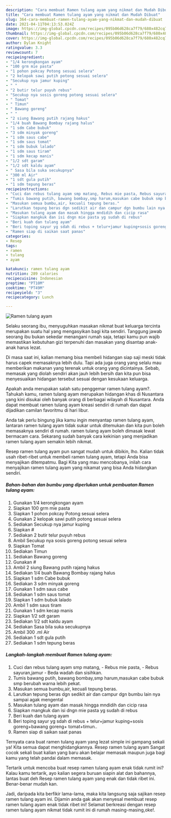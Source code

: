```yaml
---
description: "Cara membuat Ramen tulang ayam yang nikmat dan Mudah Dibuat"
title: "Cara membuat Ramen tulang ayam yang nikmat dan Mudah Dibuat"
slug: 364-cara-membuat-ramen-tulang-ayam-yang-nikmat-dan-mudah-dibuat
date: 2021-04-11T04:13:53.024Z
image: https://img-global.cpcdn.com/recipes/095b06d628ca7f79/680x482cq70/ramen-tulang-ayam-foto-resep-utama.jpg
thumbnail: https://img-global.cpcdn.com/recipes/095b06d628ca7f79/680x482cq70/ramen-tulang-ayam-foto-resep-utama.jpg
cover: https://img-global.cpcdn.com/recipes/095b06d628ca7f79/680x482cq70/ramen-tulang-ayam-foto-resep-utama.jpg
author: Dylan Knight
ratingvalue: 3.3
reviewcount: 7
recipeingredient:
- "1/4 kerongkongan ayam"
- "100 grm mie pasta"
- "1 pohon pokcay Potong sesuai selera"
- "2 kelopak sawi putih potong sesuai selera"
- "Secukup nya jamur kuping"
- " "
- "2 butir telur puyuh rebus"
- "Secukup nya sosis goreng potong sesuai selera"
- " Tomat"
- " Timun"
- " Bawang goreng"
- " "
- "2 siung Bawang putih rajang hakus"
- "1/4 buah Bawang Bombay rajang halus"
- "1 sdm Cabe bubuk"
- "3 sdm minyak goreng"
- "1 sdm saus cabe"
- "1 sdm saus tomat"
- "1 sdm bubuk lalado"
- "1 sdm saus tiram"
- "1 sdm kecap manis"
- "1/2 sdt garam"
- "1/2 sdt kaldu ayam"
- " Sasa bila suka secukupnya"
- "300 ml Air"
- "1 sdt gula putih"
- "1 sdm tepung beras"
recipeinstructions:
- "Cuci dan rebus tulang ayam smp matang, Rebus mie pasta, Rebus sayuran,jamur Beda wadah dan sisihkan."
- "Tumis bawang putih, bawang bombay,smp harum,masukan cabe bubuk smp berubah warna lebih pekat."
- "Masukan semua bumbu,air, kecuali tepung beras."
- "Larutkan tepung beras dgn sedikit air dan campur dgn bumbu lain nya sampai agak mengental"
- "Masukan tulang ayam dan masak hingga mndidih dan cicip rasa"
- "Siapkan mangkuk dan isi dngn mie pasta yg sudah di rebus"
- "Beri kuah dan tulang ayam"
- "Beri toping sayur yg sdah di rebus + telur+jamur kuping+sosis goreng+bawang goreng+ tomat+timun.."
- "Ramen siap di saikan saat panas"
categories:
- Resep
tags:
- ramen
- tulang
- ayam

katakunci: ramen tulang ayam 
nutrition: 289 calories
recipecuisine: Indonesian
preptime: "PT10M"
cooktime: "PT49M"
recipeyield: "3"
recipecategory: Lunch

---
```



![Ramen tulang ayam](https://img-global.cpcdn.com/recipes/095b06d628ca7f79/680x482cq70/ramen-tulang-ayam-foto-resep-utama.jpg)

Selaku seorang ibu, menyuguhkan masakan nikmat buat keluarga tercinta merupakan suatu hal yang mengasyikan bagi kita sendiri. Tanggung jawab seorang ibu bukan sekedar menangani rumah saja, tetapi kamu pun wajib memastikan kebutuhan gizi terpenuhi dan masakan yang disantap anak-anak harus lezat.

Di masa  saat ini, kalian memang bisa membeli hidangan siap saji meski tidak harus capek memasaknya lebih dulu. Tapi ada juga orang yang selalu mau memberikan makanan yang terenak untuk orang yang dicintainya. Sebab, memasak yang diolah sendiri akan jauh lebih bersih dan kita pun bisa menyesuaikan hidangan tersebut sesuai dengan kesukaan keluarga. 



Apakah anda merupakan salah satu penggemar ramen tulang ayam?. Tahukah kamu, ramen tulang ayam merupakan hidangan khas di Nusantara yang kini disukai oleh banyak orang di berbagai wilayah di Nusantara. Anda dapat membuat ramen tulang ayam kreasi sendiri di rumah dan dapat dijadikan camilan favoritmu di hari libur.

Anda tak perlu bingung jika kamu ingin menyantap ramen tulang ayam, lantaran ramen tulang ayam tidak sukar untuk ditemukan dan kita pun boleh memasaknya sendiri di rumah. ramen tulang ayam boleh dimasak lewat bermacam cara. Sekarang sudah banyak cara kekinian yang menjadikan ramen tulang ayam semakin lebih nikmat.

Resep ramen tulang ayam pun sangat mudah untuk dibikin, lho. Kalian tidak usah ribet-ribet untuk membeli ramen tulang ayam, tetapi Anda bisa menyajikan ditempatmu. Bagi Kita yang mau mencobanya, inilah cara menyajikan ramen tulang ayam yang nikamat yang bisa Anda hidangkan sendiri.

<!--inarticleads1-->

##### Bahan-bahan dan bumbu yang diperlukan untuk pembuatan Ramen tulang ayam:

1. Gunakan 1/4 kerongkongan ayam
1. Siapkan 100 grm mie pasta
1. Siapkan 1 pohon pokcay Potong sesuai selera
1. Gunakan 2 kelopak sawi putih potong sesuai selera
1. Sediakan Secukup nya jamur kuping
1. Siapkan  #
1. Sediakan 2 butir telur puyuh rebus
1. Ambil Secukup nya sosis goreng potong sesuai selera
1. Siapkan  Tomat
1. Sediakan  Timun
1. Sediakan  Bawang goreng
1. Gunakan  #
1. Ambil 2 siung Bawang putih rajang hakus
1. Sediakan 1/4 buah Bawang Bombay rajang halus
1. Siapkan 1 sdm Cabe bubuk
1. Sediakan 3 sdm minyak goreng
1. Gunakan 1 sdm saus cabe
1. Sediakan 1 sdm saus tomat
1. Siapkan 1 sdm bubuk lalado
1. Ambil 1 sdm saus tiram
1. Gunakan 1 sdm kecap manis
1. Siapkan 1/2 sdt garam
1. Sediakan 1/2 sdt kaldu ayam
1. Sediakan  Sasa bila suka secukupnya
1. Ambil 300 .ml Air
1. Sediakan 1 sdt gula putih
1. Sediakan 1 sdm tepung beras




<!--inarticleads2-->

##### Langkah-langkah membuat Ramen tulang ayam:

1. Cuci dan rebus tulang ayam smp matang, - Rebus mie pasta, - Rebus sayuran,jamur - Beda wadah dan sisihkan.
1. Tumis bawang putih, bawang bombay,smp harum,masukan cabe bubuk smp berubah warna lebih pekat.
1. Masukan semua bumbu,air, kecuali tepung beras.
1. Larutkan tepung beras dgn sedikit air dan campur dgn bumbu lain nya sampai agak mengental
1. Masukan tulang ayam dan masak hingga mndidih dan cicip rasa
1. Siapkan mangkuk dan isi dngn mie pasta yg sudah di rebus
1. Beri kuah dan tulang ayam
1. Beri toping sayur yg sdah di rebus + telur+jamur kuping+sosis goreng+bawang goreng+ tomat+timun..
1. Ramen siap di saikan saat panas




Ternyata cara buat ramen tulang ayam yang lezat simple ini gampang sekali ya! Kita semua dapat menghidangkannya. Resep ramen tulang ayam Sangat cocok sekali buat kalian yang baru akan belajar memasak maupun juga bagi kamu yang telah pandai dalam memasak.

Tertarik untuk mencoba buat resep ramen tulang ayam enak tidak rumit ini? Kalau kamu tertarik, ayo kalian segera buruan siapin alat dan bahannya, lantas buat deh Resep ramen tulang ayam yang enak dan tidak ribet ini. Benar-benar mudah kan. 

Jadi, daripada kita berfikir lama-lama, maka kita langsung saja sajikan resep ramen tulang ayam ini. Dijamin anda gak akan menyesal membuat resep ramen tulang ayam enak tidak ribet ini! Selamat berkreasi dengan resep ramen tulang ayam nikmat tidak rumit ini di rumah masing-masing,oke!.

